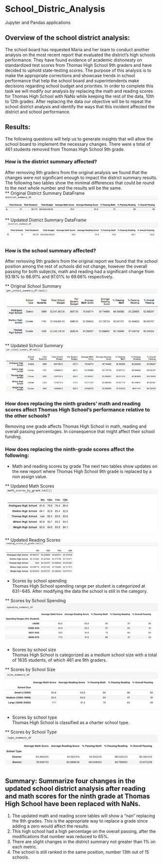 # School_Distric_Analysis
Jupyter and Pandas applications 
## Overview of the school district analysis: 
The school board  has requested Maria and her team to conduct another analysis on the most recent report that evaluated the district’s high schools performance. They have found evidence of academic dishonesty on standardized test scores from Thomas High School 9th graders and have decided to uphold state-testing scores. The purpose of this analysis is to make the appropriate corrections and showcase trends in school performance that help the school board and superintendents make decisions regarding school budget and priorities.  													In order to complete this task we will modify our analysis by replacing the math and reading scores for Thomas High School with NaNs while keeping the rest of the data, 10th to 12th grades. After replacing the data our objective will be to repeat the school district analysis and identify the ways that this incident affected the district and school performance. 

## Results: 											
The following questions will help us to generate insights that will allow  the school board to implement the necessary changes. There were a total of 461 students removed from Thomas High School 9th grade. 

### How is the district summary affected?						
After removing 9th graders from the original analysis we found that the changes were not significant enough to impact the district summary results. The following two tables show the minimal differences that could be round to the next whole number and the results will be the same. 									
** Original District Summary DataFrame						
![Original_District_Summary](https://github.com/ARobles127/School_Distric_Analysis/blob/main/Original_District_Summary.png)			

** Updated District Summary DataFrame						
![Updated_District_Summary](https://github.com/ARobles127/School_Distric_Analysis/blob/main/Updated_District_Summary.png)							

### How is the school summary affected?						
After removing 9th graders from the original report we found that the school position among the rest of schools did not change, however the overall passing for both subjects, math and reading had a significant change from 93.18% to 66.91% and 97.01% to 69.66% respectively.								

** Original School Summary 
![Original_School_Summary](https://github.com/ARobles127/School_Distric_Analysis/blob/main/Original_School_Summary.png)								

** Updated School Summary ![UpdatedSchool_Summary](https://github.com/ARobles127/School_Distric_Analysis/blob/main/Updated_School_Summary.png)		

### How does replacing the ninth graders’ math and reading scores affect Thomas High School’s performance relative to the other schools?
Removing one grade affects Thomas High School in math, reading and overall passing  percentages. In consequence that might affect their school funding. 

### How does replacing the ninth-grade scores affect the following:

- Math and reading scores by grade
The next two tables show updates on the new report where Thomas High School 9th grade is replaced by a non assign value. 

** Updated Math Scores 									
![Updated_Math_Scores](https://github.com/ARobles127/School_Distric_Analysis/blob/main/Updated_Math_Scores.png)

** Updated Reading Scores 
![Updated_Reading_Scores](https://github.com/ARobles127/School_Distric_Analysis/blob/main/Updated_Reading_Score.png)

- Scores by school spending									
Thomas High School spending range per student is categorized at $631-$645. After modifying the data the school  is still in the category. 

** Scores by School Spending  
![Updated_Spending_Summary](https://github.com/ARobles127/School_Distric_Analysis/blob/main/Updated_Spending_Summary.png)

- Scores by school size										
Thomas High School is categorized as a medium school size with a total of 1635 students, of which 461 are 9th graders.  

** Scores by School Size 
![Updated_Size_Summary](https://github.com/ARobles127/School_Distric_Analysis/blob/main/Updated_Size_Summary.png)

- Scores by school type										
Thomas High School is classified as a charter school type.

** Scores by  School Type 
![Updated_Type_Summary](https://github.com/ARobles127/School_Distric_Analysis/blob/main/Updated_Type_Summary.png)

## Summary: Summarize four changes in the updated school district analysis after reading and math scores for the ninth grade at Thomas High School have been replaced with NaNs.
1. The updated math and reading score tables will show a “nan” replacing the 9th grades. This is the appropriate way to replace a grade since adding a zero would affect the results.
2. This high school had a high percentage on the overall passing, after the modifications that number was reduced to 65%.
3. There are slight changes in the district summary not greater than 1% on each metric.
4. The school is still ranked in the same position, number 13th out of 15 schools. 




